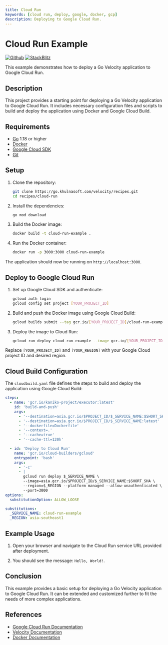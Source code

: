 ```yaml
---
title: Cloud Run
keywords: [cloud run, deploy, google, docker, gcp]
description: Deploying to Google Cloud Run.
---
```


# Cloud Run Example

[![Github](https://img.shields.io/static/v1?label=&message=Github&color=2ea44f&style=for-the-badge&logo=github)](https://go.khulnasoft.com/velocity/recipes/tree/master/cloud-run) [![StackBlitz](https://img.shields.io/static/v1?label=&message=StackBlitz&color=2ea44f&style=for-the-badge&logo=StackBlitz)](https://stackblitz.com/github/khulnasoft/recipes/tree/master/cloud-run)

This example demonstrates how to deploy a Go Velocity application to Google Cloud Run.

## Description

This project provides a starting point for deploying a Go Velocity application to Google Cloud Run. It includes necessary configuration files and scripts to build and deploy the application using Docker and Google Cloud Build.

## Requirements

- [Go](https://golang.org/dl/) 1.18 or higher
- [Docker](https://www.docker.com/get-started)
- [Google Cloud SDK](https://cloud.google.com/sdk/docs/install)
- [Git](https://git-scm.com/downloads)

## Setup

1. Clone the repository:
    ```bash
    git clone https://go.khulnasoft.com/velocity/recipes.git
    cd recipes/cloud-run
    ```

2. Install the dependencies:
    ```bash
    go mod download
    ```

3. Build the Docker image:
    ```bash
    docker build -t cloud-run-example .
    ```

4. Run the Docker container:
    ```bash
    docker run -p 3000:3000 cloud-run-example
    ```

The application should now be running on `http://localhost:3000`.

## Deploy to Google Cloud Run

1. Set up Google Cloud SDK and authenticate:
    ```bash
    gcloud auth login
    gcloud config set project [YOUR_PROJECT_ID]
    ```

2. Build and push the Docker image using Google Cloud Build:
    ```bash
    gcloud builds submit --tag gcr.io/[YOUR_PROJECT_ID]/cloud-run-example
    ```

3. Deploy the image to Cloud Run:
    ```bash
    gcloud run deploy cloud-run-example --image gcr.io/[YOUR_PROJECT_ID]/cloud-run-example --platform managed --region [YOUR_REGION] --allow-unauthenticated
    ```

Replace `[YOUR_PROJECT_ID]` and `[YOUR_REGION]` with your Google Cloud project ID and desired region.

## Cloud Build Configuration

The `cloudbuild.yaml` file defines the steps to build and deploy the application using Google Cloud Build:

```yaml
steps:
  - name: 'gcr.io/kaniko-project/executor:latest'
    id: 'build-and-push'
    args:
      - '--destination=asia.gcr.io/$PROJECT_ID/$_SERVICE_NAME:$SHORT_SHA'
      - '--destination=asia.gcr.io/$PROJECT_ID/$_SERVICE_NAME:latest'
      - '--dockerfile=Dockerfile'
      - '--context=.'
      - '--cache=true'
      - '--cache-ttl=120h'

  - id: 'Deploy to Cloud Run'
    name: 'gcr.io/cloud-builders/gcloud'
    entrypoint: 'bash'
    args:
      - '-c'
      - |
        gcloud run deploy $_SERVICE_NAME \
        --image=asia.gcr.io/$PROJECT_ID/$_SERVICE_NAME:$SHORT_SHA \
        --region=$_REGION --platform managed --allow-unauthenticated \
        --port=3000
options:
  substitutionOption: ALLOW_LOOSE

substitutions:
  _SERVICE_NAME: cloud-run-example
  _REGION: asia-southeast1
```

## Example Usage

1. Open your browser and navigate to the Cloud Run service URL provided after deployment.

2. You should see the message: `Hello, World!`.

## Conclusion

This example provides a basic setup for deploying a Go Velocity application to Google Cloud Run. It can be extended and customized further to fit the needs of more complex applications.

## References

- [Google Cloud Run Documentation](https://cloud.google.com/run/docs)
- [Velocity Documentation](https://docs.khulnasoft.io)
- [Docker Documentation](https://docs.docker.com/)
